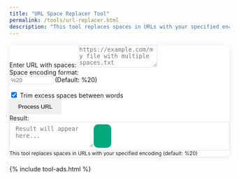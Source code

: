 ```yaml
---
title: "URL Space Replacer Tool"
permalink: /tools/url-replacer.html
description: "This tool replaces spaces in URLs with your specified encoding (default: %20)"
---
```

<style>
.main-container {
	max-width: 800px;
	margin: 20px auto;
}

.card {
	background-color: rgba(255, 255, 255, 0.9);
	backdrop-filter: blur(5px);
	border-radius: 10px;
	overflow: hidden;
	box-shadow: 0 2px 10px rgba(0, 0, 0, 0.1);
	border: none;
	margin-bottom: 20px;
}

.encoding-input {
	max-width: 100px;
}
.form-control {
	background-color: rgba(255, 255, 255, 0.8);
	border: 1px solid #dee2e6;
}
.form-control:focus {
	background-color: white;
	box-shadow: 0 0 0 0.25rem rgba(13, 110, 253, 0.25);
}
.btn-primary {
	border: none;
	padding: 10px 20px;
	font-weight: 500;
	transition: all 0.3s ease;
}

.btn-primary:hover {
	transform: translateY(-2px);
}

.input-group-text {
	background-color: #f8f9fa;
}

.form-check {
	margin-top: 15px;
}

.copy-text {
  position:relative;
  padding:5px;
  background:#fff;
  border:1px solid #ddd;
  border-radius:5px;
  display:flex;
}

.copy-text button {
  padding:20px;
  background:#03a87c;
  color:#fff;
  font-size:20px;
  border:none;
  outline:none;
  border-radius:10px;
  cursor:pointer;
  transition: all 0.3s ease;
}
.copy-text button:hover {
  background:#028260;
  transform: translateY(-2px);
}

.copy-text button:after {
  content:"";
  position:absolute;
  top:-20px;
  right:25px;
  width:10px;
  height:10px;
  background:#5c81dc;
  transform:rotate(45deg);
  display:none;
}
.copy-text.active button:before,
.copy-text.active button:after {
  display:block;
}

.notification {
	padding: 10px;
	margin-bottom: 15px;
	border-radius: 4px;
	background-color: #fff3cd;
	color: #856404;
	border: 1px solid #ffeeba;
	display: none;
	animation: fadeIn 0.3s ease;
}

@keyframes fadeIn {
	from { opacity: 0; }
	to { opacity: 1; }
}

</style>

<body>
<div class="main-container">
	<!-- Tool Container -->
	<div class="card">
		<div class="card-body">
			<div class="mb-3">
				<label for="inputUrl" class="form-label">Enter URL with spaces:</label>
				<textarea class="form-control" id="inputUrl" rows="3" placeholder="https://example.com/my file with multiple  spaces.txt"></textarea>
			</div>
			<div class="row mb-3">
				<div class="col-md-6">
					<label for="encodingFormat" class="form-label">Space encoding format:</label>
					<div class="input-group">
						<input type="text" class="form-control encoding-input" id="encodingFormat" placeholder="%20">
						<span class="input-group-text">(Default: %20)</span>
					</div>
				</div>
			</div>
			<div class="form-check form-switch mb-3">
				<input class="form-check-input" type="checkbox" id="trimSpaces" checked>
				<label class="form-check-label" for="trimSpaces">Trim excess spaces between words</label>
			</div>
			<div id="processNotification" class="notification mb-3">
                Please enter text to process
            </div>
			<div id="successNotification" class="notification notification-success mb-3">
				URL processed successfully!
			</div>
			<button id="processBtn" class="btn btn-primary">Process URL</button>
            <div class="mt-4">
                <label for="result" class="form-label">Result:</label>
				<div class="copy-text">
					<textarea class="form-control" id="result" rows="3" placeholder="Result will appear here..." style="background-color: transparent; border-color: transparent; line-height: 1.2; padding-left: 0.45rem" readonly></textarea>
					<button id="copyBtn" title="Copy to clipboard">
					  <i class="fa fa-clone"></i>
					</button>
				</div>
				<div id="copyNotification" class="notification mt-2">
                    There is no link processed for copying yet.
                </div>
            </div>
        </div>
		<div class="card-footer text-muted">
			<small>This tool replaces spaces in URLs with your specified encoding (default: %20)</small>
		</div>
	</div>
   </div> 
   
  {% include tool-ads.html %}

<script>
	document.addEventListener('DOMContentLoaded', function() {
		const processBtn = document.getElementById('processBtn');
		const copyBtn = document.getElementById('copyBtn');
		const inputUrl = document.getElementById('inputUrl');
		const encodingFormat = document.getElementById('encodingFormat');
		const trimSpaces = document.getElementById('trimSpaces');
		const result = document.getElementById('result');
		const processNotification = document.getElementById('processNotification');
        const copyNotification = document.getElementById('copyNotification');
		const successNotification = document.getElementById('successNotification');
		
		// Process URL when button is clicked
		processBtn.addEventListener('click', function() {
			let url = inputUrl.value.trim();
			let encoding = encodingFormat.value.trim();
			
			// Use default %20 if no encoding is specified
			if (!encoding) {
				encoding = '%20';
				encodingFormat.value = encoding;
			}
			
			if (url) {
				 processNotification.style.display = 'none';
				// Trim excess spaces if option is checked
				if (trimSpaces.checked) {
					url = url.replace(/\s+/g, ' ');
				}
				
				// Escape special regex characters in the encoding
				const escapedEncoding = encoding.replace(/[.*+?^${}()|[\]\\]/g, '\\$&');
				const encodedUrl = url.replace(new RegExp(' ', 'g'), encoding);
				result.value = encodedUrl;
				
				successNotification.style.display = 'block';
                
                // Hide notification after 5 seconds
                setTimeout(() => {
                    successNotification.style.display = 'none';
                }, 5000);
				
			} else {
				processNotification.style.display = 'block';
                
                // Hide notification after 5 seconds
                setTimeout(() => {
                    processNotification.style.display = 'none';
                }, 5000);
			}
		});
		
		// Copy result to clipboard
		copyBtn.addEventListener('click', function() {
			if (result.value) {
				copyNotification.style.display = 'none';
				navigator.clipboard.writeText(result.value).then(() => {
				// Change button text temporarily
				const originalText = copyBtn.innerHTML;
				copyBtn.innerHTML = '<i class="bi bi-check"></i>Copied!';
				setTimeout(() => {
					copyBtn.innerHTML = originalText;
				}, 5000);
			})
			.catch(err => {
                        console.error('Failed to copy text: ', err);
                        alert('Could not copy text. Your browser may not support this feature.');
                    });
			
			} else {
				// Show notification that there's nothing to copy
                copyNotification.style.display = 'block';
                
                // Hide notification after 5 seconds
                setTimeout(() => {
                    copyNotification.style.display = 'none';
                }, 5000);
			}
		});
		
		// Process on pressing Enter in the textarea
		inputUrl.addEventListener('keydown', function(e) {
			if (e.key === 'Enter' && !e.shiftKey) {
				e.preventDefault();
				processBtn.click();
			}
		});
	});
</script>
</body>
